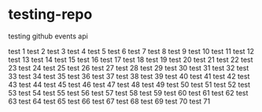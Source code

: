 testing-repo
============

testing github events api

test 1
test 2
test 3
test 4
test 5
test 6
test 7
test 8
test 9
test 10
test 11
test 12
test 13
test 14
test 15
test 16
test 17
test 18
test 19
test 20
test 21
test 22
test 23
test 24
test 25
test 26
test 27
test 28
test 29
test 30
test 31
test 32
test 33
test 34
test 35
test 36
test 37
test 38
test 39
test 40
test 41
test 42
test 43
test 44
test 45
test 46
test 47
test 48
test 49
test 50
test 51
test 52
test 53
test 54
test 55
test 56
test 57
test 58
test 59
test 60
test 61
test 62
test 63
test 64
test 65
test 66
test 67
test 68
test 69
test 70
test 71
